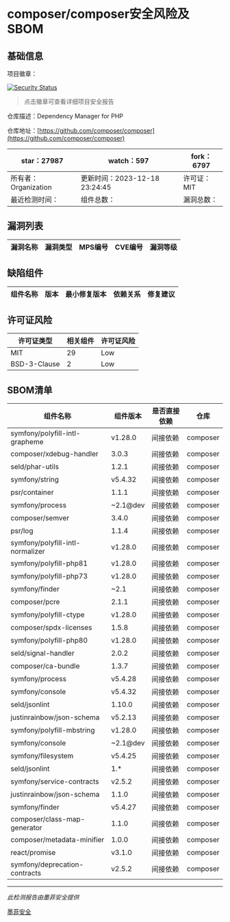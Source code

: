 # composer/composer安全风险及SBOM

## 基础信息

项目徽章：

[![Security Status](https://www.murphysec.com/platform3/v31/badge/1736823468806594560.svg)](https://www.murphysec.com/console/report/1691879488088727552/1736823468806594560)

> 点击徽章可查看详细项目安全报告

仓库描述：Dependency Manager for PHP

仓库地址：[https://github.com/composer/composer](https://github.com/composer/composer)

| star：27987 | watch：597 | fork：6797 |
| ----------- | -------------- | ------------ |
| 所有者：Organization | 更新时间：2023-12-18 23:24:45 | 许可证：MIT |
| 最近检测时间： | 组件总数： | 漏洞总数： |




## 漏洞列表

| 漏洞名称 | 漏洞类型 | MPS编号 | CVE编号 | 漏洞等级 |
| ------- | ------ | ------- | ------ | ----- |





## 缺陷组件

| 组件名称 | 版本 | 最小修复版本 | 依赖关系 | 修复建议 |
| -------- | ---- | ------------ | -------- | -------- |





## 许可证风险

| 许可证类型 | 相关组件 | 许可证风险 |
| ---------- | -------- | ---------- |
|MIT|29|Low|
|BSD-3-Clause|2|Low|




## SBOM清单

| 组件名称 | 组件版本 | 是否直接依赖 | 仓库 |
| -------- | -------- | ------------ | ---- |
|symfony/polyfill-intl-grapheme|v1.28.0|间接依赖|composer|
|composer/xdebug-handler|3.0.3|间接依赖|composer|
|seld/phar-utils|1.2.1|间接依赖|composer|
|symfony/string|v5.4.32|间接依赖|composer|
|psr/container|1.1.1|间接依赖|composer|
|symfony/process|~2.1@dev|间接依赖|composer|
|composer/semver|3.4.0|间接依赖|composer|
|psr/log|1.1.4|间接依赖|composer|
|symfony/polyfill-intl-normalizer|v1.28.0|间接依赖|composer|
|symfony/polyfill-php81|v1.28.0|间接依赖|composer|
|symfony/polyfill-php73|v1.28.0|间接依赖|composer|
|symfony/finder|~2.1|间接依赖|composer|
|composer/pcre|2.1.1|间接依赖|composer|
|symfony/polyfill-ctype|v1.28.0|间接依赖|composer|
|composer/spdx-licenses|1.5.8|间接依赖|composer|
|symfony/polyfill-php80|v1.28.0|间接依赖|composer|
|seld/signal-handler|2.0.2|间接依赖|composer|
|composer/ca-bundle|1.3.7|间接依赖|composer|
|symfony/process|v5.4.28|间接依赖|composer|
|symfony/console|v5.4.32|间接依赖|composer|
|seld/jsonlint|1.10.0|间接依赖|composer|
|justinrainbow/json-schema|v5.2.13|间接依赖|composer|
|symfony/polyfill-mbstring|v1.28.0|间接依赖|composer|
|symfony/console|~2.1@dev|间接依赖|composer|
|symfony/filesystem|v5.4.25|间接依赖|composer|
|seld/jsonlint|1.*|间接依赖|composer|
|symfony/service-contracts|v2.5.2|间接依赖|composer|
|justinrainbow/json-schema|1.1.0|间接依赖|composer|
|symfony/finder|v5.4.27|间接依赖|composer|
|composer/class-map-generator|1.1.0|间接依赖|composer|
|composer/metadata-minifier|1.0.0|间接依赖|composer|
|react/promise|v3.1.0|间接依赖|composer|
|symfony/deprecation-contracts|v2.5.2|间接依赖|composer|


------

*此检测报告由墨菲安全提供*

[墨菲安全](www.murphysec.com)